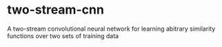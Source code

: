 # two-stream-cnn
A two-stream convolutional neural network for learning abitrary similarity functions over two sets of training data
